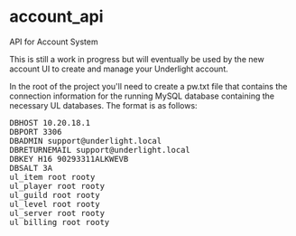 # account_api
API for Account System

This is still a work in progress but will eventually be used by the new account UI to create and manage your Underlight account.

In the root of the project you'll need to create a pw.txt file that contains the connection information for the running MySQL database containing the necessary UL databases. The format is as follows:

<pre>
DBHOST 10.20.18.1
DBPORT 3306
DBADMIN support@underlight.local
DBRETURNEMAIL support@underlight.local
DBKEY H16 90293311ALKWEVB
DBSALT 3A
ul_item root rooty
ul_player root rooty
ul_guild root rooty
ul_level root rooty
ul_server root rooty
ul_billing root rooty
</pre>
